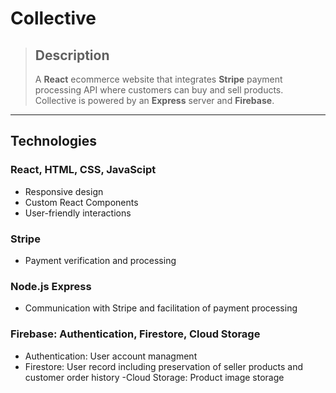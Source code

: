 # Collective


> ## Description
>
> A **React** ecommerce website that integrates **Stripe** payment processing API where customers can buy and sell products. Collective is powered by an **Express** server and **Firebase**.

---
## Technologies

### React, HTML, CSS, JavaScipt
- Responsive design
- Custom React Components
- User-friendly interactions
### Stripe
- Payment verification and processing
### Node.js Express
- Communication with Stripe and facilitation of payment processing
### Firebase: Authentication, Firestore, Cloud Storage
- Authentication: User account managment 
- Firestore: User record including preservation of seller products and customer order history
-Cloud Storage: Product image storage





